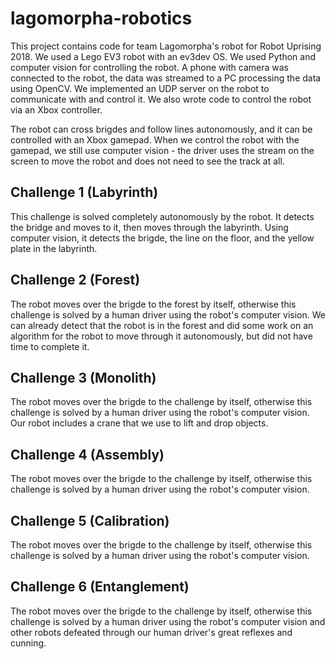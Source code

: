 # lagomorpha-robotics
This project contains code for team Lagomorpha's robot for Robot Uprising 2018.
We used a Lego EV3 robot with an ev3dev OS. We used Python and computer vision
for controlling the robot. A phone with camera
was connected to the robot, the data was streamed to a PC processing the
data using OpenCV. We implemented an UDP server on the robot to communicate
with and control it. We also wrote code to control the robot via an Xbox
controller.

The robot can cross brigdes and follow lines autonomously, and it can be
controlled with an Xbox gamepad. When we control the robot with the 
gamepad, we still use computer vision - the driver uses the stream
on the screen to move the robot and does not need to see the track at all.

## Challenge 1 (Labyrinth)

This challenge is solved completely autonomously by the robot. It detects 
the bridge and moves to it, then moves through the labyrinth. Using computer
vision, it detects the brigde, the line on the floor, and the yellow plate
in the labyrinth. 

## Challenge 2 (Forest)

The robot moves over the brigde to the forest by itself, otherwise this challenge is solved by a human driver using the robot's computer vision.
We can already detect that the robot is in the forest and did some work on 
an algorithm for the robot to move through it autonomously, but did not have time to 
complete it.

## Challenge 3 (Monolith)

The robot moves over the brigde to the challenge by itself, otherwise this challenge is solved by a human driver using the robot's computer vision. Our robot includes a crane
that we use to lift and drop objects.

## Challenge 4 (Assembly)

The robot moves over the brigde to the challenge by itself, otherwise this challenge is solved by a human driver using the robot's computer vision.

## Challenge 5 (Calibration)

The robot moves over the brigde to the challenge by itself, otherwise this challenge is solved by a human driver using the robot's computer vision.

## Challenge 6 (Entanglement)

The robot moves over the brigde to the challenge by itself, otherwise this challenge is solved by a human driver using the robot's computer vision and other robots
defeated through our human driver's great reflexes and cunning.

